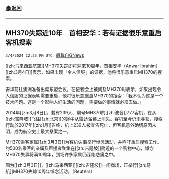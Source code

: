 ###  [:house:返回](README.md)
---


## MH370失踪近10年　首相安华：若有证据很乐意重启客机搜索
`3/4/2024 12:25 PM UTC ` [轉載自GNews](https://gnews.org/articles/2363677)

[[zh:马来西亚航空]]MH370失踪即将迎来10周年，首相安华（Anwar Ibrahim）[[zh:3月4日]]表示，如果出现「令人信服」的证据，他将很乐意重启MH370的搜索。

安华前往澳洲准备出席东盟会议，在记者会上被问及MH370时表示，如果出现令人信服的证据表明需要重启，他将很乐意重启MH370的搜索：「我不认为这是一个技术问题。这是一个影响人们生活的问题，需要做的事情就必须去做。」

2014年[[zh:3月8日]]，载有239人、编号MH370的[[zh:波音]]777客机，在从[[zh:吉隆坡]]飞往[[zh:北京]]的途中从雷达萤幕上消失。客机至今仍未寻获，搜索行动於2017年[[zh:1月]]告终，机上239人被宣告死亡，但客机意外确切原因未明，成为航空史上最大悬案之一。

MH370乘客家属[[zh:3月3日]]为客机失事举行悼念活动，并呼吁重启搜索工作。约500名乘客的亲属及声援者聚集在[[zh:吉隆坡]]附近的一个购物中心，悼念MH370失事将满10周年，到场许多家属仍深陷悲痛之中。

图为[[zh:3月3日]]，[[zh:马来西亚]][[zh:吉隆坡]]一间商场，正举行[[zh:马航]]MH370失踪10周年悼念活动。（Reuters）
